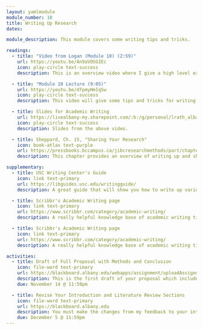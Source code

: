 ```yaml
---
layout: yamlmodule
module_number: 10
title: Writing Up Research
dates:

module_description: This module covers some writing tips and tricks.

readings:
  - title: "Video from Logan (Module 10) (2:59)"
    url: https://youtu.be/An9aVOSGIEc
    icon: play-circle text-success
    description: This is an overview video where I give a high level explanation of the readings and describe this week's tasks.

  - title: "Module 10 Lecture (9:05)"
    url: https://youtu.be/dfpmyHmIqSw
    icon: play-circle text-success
    description: This video will give some tips and tricks for writing coherently and cohesively.

  - title: Slides for Academic Writing
    url: https://livealbany-my.sharepoint.com/:b:/g/personal/lrath_albany_edu/EbZNTjEJn9RNofLTXPmMDbMByg-UgZ8Yp6dAowI2okR5LA?e=z6k8QO
    icon: play-circle text-success
    description: Slides from the above video.

  - title: Sheppard, Ch. 15, "Sharing Your Research"
    icon: book-atlas text-purple
    url: https://pressbooks.bccampus.ca/jibcresearchmethods/part/chapter-15-sharing-your-research/
    description: This chapter provides an overview of writing up and sharing your research based on audience and format.

supplementary:
  - title: USC Writing Center's Guide
    icon: link text-primary
    url: https://libguides.usc.edu/writingguide/
    description: A great guide that will show you how to write up various sections of a paper.

  - title: Scribbr's Academic Writing page
    icon: link text-primary
    url: https://www.scribbr.com/category/academic-writing/
    description: A really helpful knowledge base of academic writing tips and tricks. Check out the <a href="https://www.scribbr.com/academic-writing/transition-words/" target="_blank">transitions words</a> page, for example.

  - title: Scribbr's Academic Writing page
    icon: link text-primary
    url: https://www.scribbr.com/category/academic-writing/
    description: A really helpful knowledge base of academic writing tips and tricks. Check out the <a href="https://www.scribbr.com/academic-writing/transition-words/" target="_blank">transitions words</a> page or the <a href="https://www.scribbr.com/apa-style/methods-section/" target="_blank">methods</a>, for example.

activities:
  - title: Draft of Full Proposal with Methods and Conclusion
    icon: file-word text-primary
    url: https://blackboard.albany.edu/webapps/assignment/uploadAssignment?content_id=_7504068_1&course_id=_170260_1&group_id=&mode=cpview
    description: This is the first draft of your proposal which includes your introduction, literature review, methods and conclusion. See the Proposal Outline document for specific instructions. This is just a drop box so that you have something to peer-review. I advise you to include your revised introduction and literature review sections, but the important part here is your methods section and conclusion. Here is the <a href="https://livealbany-my.sharepoint.com/:b:/g/personal/lrath_albany_edu/EW9shBYI0JtGtfrM0nDUQT4B8BFRwusBpPaImAxaSsZwag?e=2O6EJe" target="_blank">final rubric for the assignment.</a> 
    due: November 14 @ 11:59pm

  - title: Revise Your Introduction and Literature Review Sections
    icon: file-word text-primary
    url: https://blackboard.albany.edu
    description: You must make the changes from my feedback to your introduction and literature review sections. You must also add a cover letter to your final draft (not due for peer-review) that explains how you made the changes. This only needs to be 1 paragraph that lets me know you read and made the changes. It should not be a list of the specific changes, but rather an overall summary of how you modified the sections. There is no drop box for this at this time, but you will include it on your final submission.
    due: December 5 @ 11:59pm
---
```

